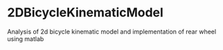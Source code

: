 # 2DBicycleKinematicModel
Analysis of 2d bicycle kinematic model and implementation of rear wheel using matlab
